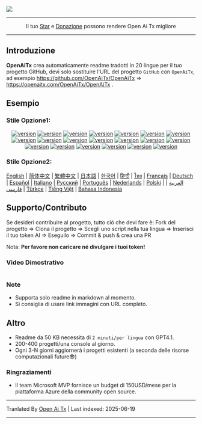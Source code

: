 ![](https://raw.githubusercontent.com/OpenAiTx/OpenAiTx/main/logo_crop.png)

---

<div style="text-align: center">
 Il tuo <a href="https://github.com/OpenAiTx/OpenAiTx">Star</a> e <a href="https://miniexcel.github.io">Donazione</a> possono rendere Open Ai Tx migliore
</div>

---

## Introduzione

**OpenAiTx** crea automaticamente readme tradotti in 20 lingue per il tuo progetto GitHub, devi solo sostituire l'URL del progetto `GitHub` con `OpenAiTx`, ad esempio https://github.com/OpenAiTx/OpenAiTx => https://openaitx.com/OpenAiTx/OpenAiTx .

## Esempio

### Stile Opzione1:

<div style="text-align: center"><p><a href="https://raw.githubusercontent.com/OpenAiTx/OpenAiTx/main/view.html?user=OpenAiTx&project=OpenAiTx&lang=en"><img src="https://raw.githubusercontent.com/OpenAiTx/OpenAiTx/main/img.shields.io/badge/EN-white" alt="version"></a> <a href="https://raw.githubusercontent.com/OpenAiTx/OpenAiTx/main/view.html?user=OpenAiTx&project=OpenAiTx&lang=zh-CN"><img src="https://raw.githubusercontent.com/OpenAiTx/OpenAiTx/main/img.shields.io/badge/简中-white" alt="version"></a> <a href="https://raw.githubusercontent.com/OpenAiTx/OpenAiTx/main/view.html?user=OpenAiTx&project=OpenAiTx&lang=zh-TW"><img src="https://raw.githubusercontent.com/OpenAiTx/OpenAiTx/main/img.shields.io/badge/繁中-white" alt="version"></a> <a href="https://raw.githubusercontent.com/OpenAiTx/OpenAiTx/main/view.html?user=OpenAiTx&project=OpenAiTx&lang=ja"><img src="https://raw.githubusercontent.com/OpenAiTx/OpenAiTx/main/img.shields.io/badge/日本語-white" alt="version"></a> <a href="https://raw.githubusercontent.com/OpenAiTx/OpenAiTx/main/view.html?user=OpenAiTx&project=OpenAiTx&lang=ko"><img src="https://raw.githubusercontent.com/OpenAiTx/OpenAiTx/main/img.shields.io/badge/한국어-white" alt="version"></a> <a href="https://raw.githubusercontent.com/OpenAiTx/OpenAiTx/main/view.html?user=OpenAiTx&project=OpenAiTx&lang=hi"><img src="https://raw.githubusercontent.com/OpenAiTx/OpenAiTx/main/img.shields.io/badge/हिन्दी-white" alt="version"></a> <a href="https://raw.githubusercontent.com/OpenAiTx/OpenAiTx/main/view.html?user=OpenAiTx&project=OpenAiTx&lang=th"><img src="https://raw.githubusercontent.com/OpenAiTx/OpenAiTx/main/img.shields.io/badge/ไทย-white" alt="version"></a> <a href="https://raw.githubusercontent.com/OpenAiTx/OpenAiTx/main/view.html?user=OpenAiTx&project=OpenAiTx&lang=fr"><img src="https://raw.githubusercontent.com/OpenAiTx/OpenAiTx/main/img.shields.io/badge/Français-white" alt="version"></a> <a href="https://raw.githubusercontent.com/OpenAiTx/OpenAiTx/main/view.html?user=OpenAiTx&project=OpenAiTx&lang=de"><img src="https://raw.githubusercontent.com/OpenAiTx/OpenAiTx/main/img.shields.io/badge/Deutsch-white" alt="version"></a> <a href="https://raw.githubusercontent.com/OpenAiTx/OpenAiTx/main/view.html?user=OpenAiTx&project=OpenAiTx&lang=es"><img src="https://raw.githubusercontent.com/OpenAiTx/OpenAiTx/main/img.shields.io/badge/Español-white" alt="version"></a> <a href="https://raw.githubusercontent.com/OpenAiTx/OpenAiTx/main/view.html?user=OpenAiTx&project=OpenAiTx&lang=it"><img src="https://raw.githubusercontent.com/OpenAiTx/OpenAiTx/main/img.shields.io/badge/Italiano-white" alt="version"></a> <a href="https://raw.githubusercontent.com/OpenAiTx/OpenAiTx/main/view.html?user=OpenAiTx&project=OpenAiTx&lang=ru"><img src="https://raw.githubusercontent.com/OpenAiTx/OpenAiTx/main/img.shields.io/badge/Русский-white" alt="version"></a> <a href="https://raw.githubusercontent.com/OpenAiTx/OpenAiTx/main/view.html?user=OpenAiTx&project=OpenAiTx&lang=pt"><img src="https://raw.githubusercontent.com/OpenAiTx/OpenAiTx/main/img.shields.io/badge/Português-white" alt="version"></a> <a href="https://raw.githubusercontent.com/OpenAiTx/OpenAiTx/main/view.html?user=OpenAiTx&project=OpenAiTx&lang=nl"><img src="https://raw.githubusercontent.com/OpenAiTx/OpenAiTx/main/img.shields.io/badge/Nederlands-white" alt="version"></a> <a href="https://raw.githubusercontent.com/OpenAiTx/OpenAiTx/main/view.html?user=OpenAiTx&project=OpenAiTx&lang=pl"><img src="https://raw.githubusercontent.com/OpenAiTx/OpenAiTx/main/img.shields.io/badge/Polski-white" alt="version"></a> <a href="https://raw.githubusercontent.com/OpenAiTx/OpenAiTx/main/view.html?user=OpenAiTx&project=OpenAiTx&lang=ar"><img src="https://raw.githubusercontent.com/OpenAiTx/OpenAiTx/main/img.shields.io/badge/العربية-white" alt="version"></a> <a href="https://raw.githubusercontent.com/OpenAiTx/OpenAiTx/main/view.html?user=OpenAiTx&project=OpenAiTx&lang=fa"><img src="https://raw.githubusercontent.com/OpenAiTx/OpenAiTx/main/img.shields.io/badge/فارسی-white" alt="version"></a> <a href="https://raw.githubusercontent.com/OpenAiTx/OpenAiTx/main/view.html?user=OpenAiTx&project=OpenAiTx&lang=tr"><img src="https://raw.githubusercontent.com/OpenAiTx/OpenAiTx/main/img.shields.io/badge/Türkçe-white" alt="version"></a> <a href="https://raw.githubusercontent.com/OpenAiTx/OpenAiTx/main/view.html?user=OpenAiTx&project=OpenAiTx&lang=vi"><img src="https://raw.githubusercontent.com/OpenAiTx/OpenAiTx/main/img.shields.io/badge/Tiếng Việt-white" alt="version"></a> <a href="https://raw.githubusercontent.com/OpenAiTx/OpenAiTx/main/view.html?user=OpenAiTx&project=OpenAiTx&lang=id"><img src="https://raw.githubusercontent.com/OpenAiTx/OpenAiTx/main/img.shields.io/badge/Bahasa Indonesia-white" alt="version"></a> </p></div>

### Stile Opzione2:

[English](https://raw.githubusercontent.com/OpenAiTx/OpenAiTx/main/view.html?user=OpenAiTx&project=OpenAiTx&lang=en) | [简体中文](https://raw.githubusercontent.com/OpenAiTx/OpenAiTx/main/view.html?user=OpenAiTx&project=OpenAiTx&lang=zh-CN) | [繁體中文](https://raw.githubusercontent.com/OpenAiTx/OpenAiTx/main/view.html?user=OpenAiTx&project=OpenAiTx&lang=zh-TW) | [日本語](https://raw.githubusercontent.com/OpenAiTx/OpenAiTx/main/view.html?user=OpenAiTx&project=OpenAiTx&lang=ja) | [한국어](https://raw.githubusercontent.com/OpenAiTx/OpenAiTx/main/view.html?user=OpenAiTx&project=OpenAiTx&lang=ko) | [हिन्दी](https://raw.githubusercontent.com/OpenAiTx/OpenAiTx/main/view.html?user=OpenAiTx&project=OpenAiTx&lang=hi) | [ไทย](https://raw.githubusercontent.com/OpenAiTx/OpenAiTx/main/view.html?user=OpenAiTx&project=OpenAiTx&lang=th) | [Français](https://raw.githubusercontent.com/OpenAiTx/OpenAiTx/main/view.html?user=OpenAiTx&project=OpenAiTx&lang=fr) | [Deutsch](https://raw.githubusercontent.com/OpenAiTx/OpenAiTx/main/view.html?user=OpenAiTx&project=OpenAiTx&lang=de) | [Español](https://raw.githubusercontent.com/OpenAiTx/OpenAiTx/main/view.html?user=OpenAiTx&project=OpenAiTx&lang=es) | [Italiano](https://raw.githubusercontent.com/OpenAiTx/OpenAiTx/main/view.html?user=OpenAiTx&project=OpenAiTx&lang=it) | [Русский](https://raw.githubusercontent.com/OpenAiTx/OpenAiTx/main/view.html?user=OpenAiTx&project=OpenAiTx&lang=ru) | [Português](https://raw.githubusercontent.com/OpenAiTx/OpenAiTx/main/view.html?user=OpenAiTx&project=OpenAiTx&lang=pt) | [Nederlands](https://raw.githubusercontent.com/OpenAiTx/OpenAiTx/main/view.html?user=OpenAiTx&project=OpenAiTx&lang=nl) | [Polski](https://raw.githubusercontent.com/OpenAiTx/OpenAiTx/main/view.html?user=OpenAiTx&project=OpenAiTx&lang=pl) | [العربية](https://raw.githubusercontent.com/OpenAiTx/OpenAiTx/main/view.html?user=OpenAiTx&project=OpenAiTx&lang=ar) | [فارسی](https://raw.githubusercontent.com/OpenAiTx/OpenAiTx/main/view.html?user=OpenAiTx&project=OpenAiTx&lang=fa) | [Türkçe](https://raw.githubusercontent.com/OpenAiTx/OpenAiTx/main/view.html?user=OpenAiTx&project=OpenAiTx&lang=tr) | [Tiếng Việt](https://raw.githubusercontent.com/OpenAiTx/OpenAiTx/main/view.html?user=OpenAiTx&project=OpenAiTx&lang=vi) | [Bahasa Indonesia](https://raw.githubusercontent.com/OpenAiTx/OpenAiTx/main/view.html?user=OpenAiTx&project=OpenAiTx&lang=id)



## Supporto/Contributo 

Se desideri contribuire al progetto, tutto ciò che devi fare è:
Fork del progetto => Clona il progetto => Scegli uno script nella tua lingua => Inserisci il tuo token AI => Eseguilo => Commit & push & crea una PR

Nota: **Per favore non caricare né divulgare i tuoi token!**



### Video Dimostrativo

<a href="https://raw.githubusercontent.com/user-attachments/assets/a1370023-8924-4d40-9f18-979a334e934d"> 
<img src="https://raw.githubusercontent.com/user-attachments/assets/f99e18aa-d943-4a88-a40e-2642952e9695"  alt="">
</a>

### Note

- Supporta solo readme in markdown al momento.
- Si consiglia di usare link immagini con URL completo.

## Altro

- Readme da 50 KB necessita di `2 minuti/per lingua` con GPT4.1. 
- 200-400 progetti/una console al giorno.
- Ogni 3-N giorni aggiornerà i progetti esistenti (a seconda delle risorse computazionali future😎)



### Ringraziamenti

- Il team Microsoft MVP fornisce un budget di 150USD/mese per la piattaforma Azure della community open source.

---

Tranlated By [Open Ai Tx](https://github.com/OpenAiTx/OpenAiTx) | Last indexed: 2025-06-19

---
